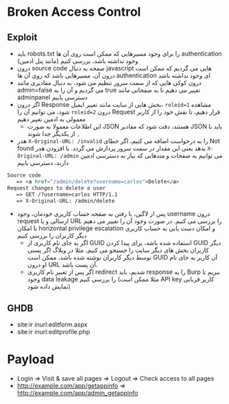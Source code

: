 # Broken Access Control

## Exploit
- باید robots.txt را برای وجود مسیرهایی که ممکن است روی آن ها authentication وجود نداشته باشد، بررسی کنیم (مانند پنل ادمین)
- درون source code صفحه به دنبال javascript هایی می گردیم که ممکن است درون آن، مسیرهایی باشد که روی آن ها authentication ای وجود نداشته باشد 
- درون کوکی هایی که از سمت سرور تنظیم می شود، به دنبال مقادیری مانند admin=false می گردیم و آن را به true تغییر می دهیم تا به صفحاتی مانند adminpanel دسترسی یابیم
- اگر درون Response بخش هایی از سایت مانند تغییر ایمیل،  ```roleid=1``` مشاهده شود، می توانیم آن را ```roleid=2``` درون Request  قرار دهیم، تا نقش خود را از کاربر معمولی به ادمین تغییر دهیم
  - این اطلاعات معمولا به صورت JSON هستند، دقت شود که مقادیر JSON باید با ```,``` از یکدیگر جدا شوند 
- هدر ```X-Original-URL: /invalid``` را به درخواست اضافه می کنیم، اگر خطای Not found بدهد یعنی این مقدار در سمت سرور پردازش می گردد. با افزودن هدر ```X-Original-URL: /admin``` می توانیم به صفحات و متدهایی که نیاز به دسترسی ادمین دارند، دسترسی یابیم
```HTML
Source code
   => <a href="/admin/delete?username=carlos">Delete</a>
Request changes to delete a user
   => GET /?username=carlos HTTP/1.1
   => X-Original-URL: /admin/delete
```
- پس از لاگین، با رفتن به صفحه حساب کاربری خودمان، وجود  username درون request ارسالی و یا URL را بررسی می کنیم. در صورت وجود آن را تغییر می دهیم تا امکان horizontal privilege escalation و امکان دست یابی به حساب کاربری دیگر کاربران را بررسی کنیم
  - اگر به جای نام کاربری از GUID استفاده شده باشد، برای پیدا کردن GUID دیگر کاربران بخش های دیگر سایت را جستجو می کنیم، مثلا در وبلاگ اگر پستی توسط دیگر کاربران نوشته شده باشد، ممکن است GUID آن کاربر به جای نام او درون URL آن پست باشد.
  - اگر پس از تغییر نام کاربری redirect شدیم، باید response را به Burp ببریم تا وجود data leakage را بررسی کنیم (مثلا ممکن است API key کاربر قربانی نمایش داده شود) 

## GHDB
  - site:ir inurl:editform.aspx
  - site:ir inurl:editprofile.php

# Payload
- Login => Visit & save all pages => Logout => Check access to all pages
- http://example.com/app/getappinfo => http://example.com/app/admin_getappinfo
